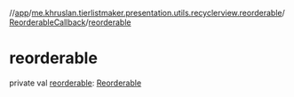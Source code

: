 //[app](../../../index.md)/[me.khruslan.tierlistmaker.presentation.utils.recyclerview.reorderable](../index.md)/[ReorderableCallback](index.md)/[reorderable](reorderable.md)

# reorderable

private val [reorderable](reorderable.md): [Reorderable](../-reorderable/index.md)
